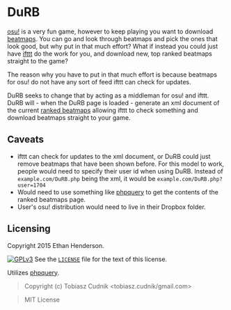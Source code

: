 # DuRB
[osu!](https://osu.ppy.sh/) is a very fun game, however to keep playing you want to download [beatmaps](https://osu.ppy.sh/p/beatmaplist).
You can go and look through beatmaps and pick the ones that look good, but why put in that much effort? What if instead you could just have [ifttt](https://ifttt.com) do the work for you, and download new, top ranked beatmaps straight to the game?

The reason why you have to put in that much effort is because beatmaps for osu! do not have any sort of feed ifttt can check for updates.

DuRB seeks to change that by acting as a middleman for osu! and ifttt. DuRB will - when the DuRB page is loaded - generate an xml document of the current [ranked beatmaps](https://osu.ppy.sh/p/beatmaplist&s=4&r=0) allowing ifttt to check something and download beatmaps straight 
to your game.

## Caveats
- ifttt can check for updates to the xml document, or DuRB could just remove beatmaps that have been shown before. For this model to work, people would need to specify their user id when using DuRB. Instead of `example.com/DuRB.php` being the xml, it would be 
`example.com/DuRB.php?user=1704`
- Would need to use something like [phpquery](https://github.com/tobiaszcudnik/phpquery) to get the contents of the ranked beatmaps page.
- User's osu! distribution would need to live in their Dropbox folder.

## Licensing
Copyright 2015 Ethan Henderson.

[![GPLv3](https://www.gnu.org/graphics/gplv3-127x51.png)](http://www.gnu.org/copyleft/gpl.html)
See the [`LICENSE`](https://github.com/Zbee/DuRB/blob/master/LICENSE) file for the text of this license.

Utilizes [phpquery](https://github.com/TobiaszCudnik/phpquery).

> Copyright (c) Tobiasz Cudnik &lt;tobiasz.cudnik/gmail.com>

> MIT License
